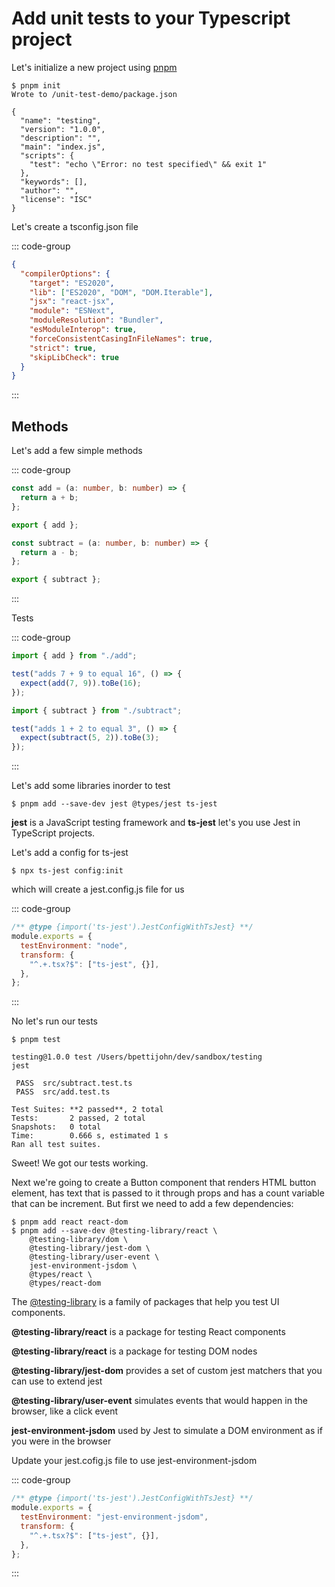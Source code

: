 # Add unit tests to your Typescript project

Let's initialize a new project using [pnpm](https://pnpm.io/)

```shellsession
$ pnpm init
Wrote to /unit-test-demo/package.json

{
  "name": "testing",
  "version": "1.0.0",
  "description": "",
  "main": "index.js",
  "scripts": {
    "test": "echo \"Error: no test specified\" && exit 1"
  },
  "keywords": [],
  "author": "",
  "license": "ISC"
}
```

Let's create a tsconfig.json file

::: code-group

```json [tsconfig.json]
{
  "compilerOptions": {
    "target": "ES2020",
    "lib": ["ES2020", "DOM", "DOM.Iterable"],
    "jsx": "react-jsx",
    "module": "ESNext",
    "moduleResolution": "Bundler",
    "esModuleInterop": true,
    "forceConsistentCasingInFileNames": true,
    "strict": true,
    "skipLibCheck": true
  }
}
```

:::

## Methods

Let's add a few simple methods

::: code-group

```ts [add.ts]
const add = (a: number, b: number) => {
  return a + b;
};

export { add };
```

```ts [subtract.ts]
const subtract = (a: number, b: number) => {
  return a - b;
};

export { subtract };
```

:::

Tests

::: code-group

```ts [add.test.ts]
import { add } from "./add";

test("adds 7 + 9 to equal 16", () => {
  expect(add(7, 9)).toBe(16);
});
```

```ts [subtract.test.ts]
import { subtract } from "./subtract";

test("adds 1 + 2 to equal 3", () => {
  expect(subtract(5, 2)).toBe(3);
});
```

:::

Let's add some libraries inorder to test

```shellsession
$ pnpm add --save-dev jest @types/jest ts-jest
```

**jest** is a JavaScript testing framework and **ts-jest** let's you use Jest in TypeScript projects.

Let's add a config for ts-jest

```shellsession
$ npx ts-jest config:init
```

which will create a jest.config.js file for us

::: code-group

```js [jest.config.js]
/** @type {import('ts-jest').JestConfigWithTsJest} **/
module.exports = {
  testEnvironment: "node",
  transform: {
    "^.+.tsx?$": ["ts-jest", {}],
  },
};
```

:::

No let's run our tests

```shellsession
$ pnpm test

testing@1.0.0 test /Users/bpettijohn/dev/sandbox/testing
jest

 PASS  src/subtract.test.ts
 PASS  src/add.test.ts

Test Suites: **2 passed**, 2 total
Tests:       2 passed, 2 total
Snapshots:   0 total
Time:        0.666 s, estimated 1 s
Ran all test suites.
```

Sweet! We got our tests working.

Next we're going to create a Button component that renders HTML button element, has text that is passed to it through props and has a count variable that can be increment. But first we need to add a few dependencies:

```shellsession
$ pnpm add react react-dom
$ pnpm add --save-dev @testing-library/react \
    @testing-library/dom \
    @testing-library/jest-dom \
    @testing-library/user-event \
    jest-environment-jsdom \
    @types/react \
    @types/react-dom
```

The [@testing-library](https://testing-library.com/) is a family of packages that help you test UI components.

**@testing-library/react** is a package for testing React components

**@testing-library/react** is a package for testing DOM nodes

**@testing-library/jest-dom** provides a set of custom jest matchers that you can use to extend jest

**@testing-library/user-event** simulates events that would happen in the browser, like a click event

**jest-environment-jsdom** used by Jest to simulate a DOM environment as if you were in the browser

Update your jest.cofig.js file to use jest-environment-jsdom

::: code-group

```js [jest.config.js]
/** @type {import('ts-jest').JestConfigWithTsJest} **/
module.exports = {
  testEnvironment: "jest-environment-jsdom",
  transform: {
    "^.+.tsx?$": ["ts-jest", {}],
  },
};
```

:::
